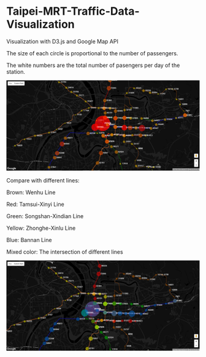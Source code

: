 # Taipei-MRT-Traffic-Data-Visualization

Visualization with D3.js and Google Map API

The size of each circle is proportional to the number of passengers.

The white numbers are the total number of pasengers per day of the station.

![alt tag](https://github.com/ynyeh0221/Taipei-MRT-Statistics-Data-Visualization/blob/gh-pages/Number_of_passengers.png)

Compare with different lines:

Brown: Wenhu Line

Red: Tamsui-Xinyi Line

Green: Songshan-Xindian Line

Yellow: Zhonghe-Xinlu Line

Blue: Bannan Line

Mixed color: The intersection of different lines

![alt tag](https://github.com/ynyeh0221/Taipei-MRT-Statistics-Data-Visualization/blob/gh-pages/Number_of_passengers_lines_compare.png)
